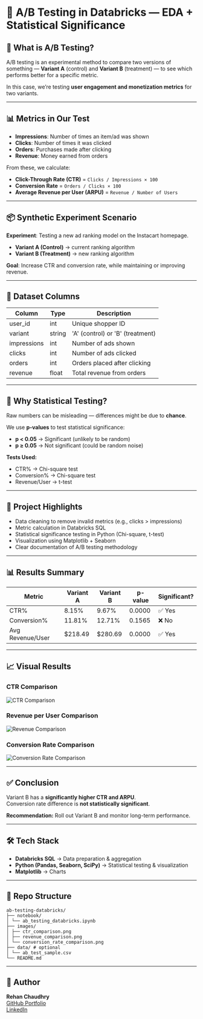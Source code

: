 # 🧪 A/B Testing in Databricks — EDA + Statistical Significance

## 📖 What is A/B Testing?
A/B testing is an experimental method to compare two versions of something — **Variant A** (control) and **Variant B** (treatment) — to see which performs better for a specific metric.

In this case, we’re testing **user engagement and monetization metrics** for two variants.

---

## 📊 Metrics in Our Test

- **Impressions**: Number of times an item/ad was shown  
- **Clicks**: Number of times it was clicked  
- **Orders**: Purchases made after clicking  
- **Revenue**: Money earned from orders  

From these, we calculate:

- **Click-Through Rate (CTR)** = `Clicks / Impressions × 100`
- **Conversion Rate** = `Orders / Clicks × 100`
- **Average Revenue per User (ARPU)** = `Revenue / Number of Users`

---

## 📦 Synthetic Experiment Scenario

**Experiment**: Testing a new ad ranking model on the Instacart homepage.  

- **Variant A (Control)** → current ranking algorithm  
- **Variant B (Treatment)** → new ranking algorithm  

**Goal**: Increase CTR and conversion rate, while maintaining or improving revenue.

---

## 📁 Dataset Columns

| Column       | Type    | Description                                       |
|--------------|---------|---------------------------------------------------|
| user_id      | int     | Unique shopper ID                                 |
| variant      | string  | 'A' (control) or 'B' (treatment)                   |
| impressions  | int     | Number of ads shown                               |
| clicks       | int     | Number of ads clicked                             |
| orders       | int     | Orders placed after clicking                      |
| revenue      | float   | Total revenue from orders                         |

---

## 🔬 Why Statistical Testing?
Raw numbers can be misleading — differences might be due to **chance**.  

We use **p-values** to test statistical significance:
- **p < 0.05** → Significant (unlikely to be random)
- **p ≥ 0.05** → Not significant (could be random noise)

**Tests Used:**
- CTR% → Chi-square test  
- Conversion% → Chi-square test  
- Revenue/User → t-test  

---

## 🚀 Project Highlights
- Data cleaning to remove invalid metrics (e.g., clicks > impressions)
- Metric calculation in Databricks SQL
- Statistical significance testing in Python (Chi-square, t-test)
- Visualization using Matplotlib + Seaborn
- Clear documentation of A/B testing methodology

---

## 📊 Results Summary

| Metric            | Variant A | Variant B | p-value | Significant? |
|-------------------|-----------|-----------|---------|--------------|
| CTR%              | 8.15%     | 9.67%     | 0.0000  | ✅ Yes       |
| Conversion%       | 11.81%    | 12.71%    | 0.1565  | ❌ No        |
| Avg Revenue/User  | $218.49   | $280.69   | 0.0000  | ✅ Yes       |

---

## 📈 Visual Results

### CTR Comparison
![CTR Comparison](images/ctr_comparison.png)

### Revenue per User Comparison
![Revenue Comparison](images/revenue_comparison.png)

### Conversion Rate Comparison
![Conversion Rate Comparison](images/conversion_rate_comparison.png)

---

## ✅ Conclusion
Variant B has a **significantly higher CTR and ARPU**.  
Conversion rate difference is **not statistically significant**.  

**Recommendation:** Roll out Variant B and monitor long-term performance.

---

## 🛠 Tech Stack
- **Databricks SQL** → Data preparation & aggregation
- **Python (Pandas, Seaborn, SciPy)** → Statistical testing & visualization
- **Matplotlib** → Charts

---

## 📂 Repo Structure
```
ab-testing-databricks/
├── notebook/
│ └── ab_testing_databricks.ipynb
├── images/
│ ├── ctr_comparison.png
│ ├── revenue_comparison.png
│ └── conversion_rate_comparison.png
├── data/ # optional
│ └── ab_test_sample.csv
└── README.md
```
---

## 📄 Author
**Rehan Chaudhry**  
[GitHub Portfolio](https://github.com/rehansc)  
[LinkedIn](https://www.linkedin.com/in/rehanchaudhry/)
